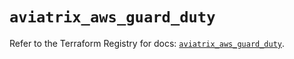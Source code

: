 # `aviatrix_aws_guard_duty`

Refer to the Terraform Registry for docs: [`aviatrix_aws_guard_duty`](https://registry.terraform.io/providers/aviatrixsystems/aviatrix/8.1.10/docs/resources/aws_guard_duty).
